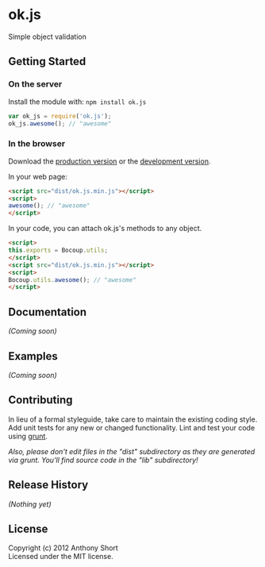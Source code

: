 # ok.js

Simple object validation

## Getting Started
### On the server
Install the module with: `npm install ok.js`

```javascript
var ok_js = require('ok.js');
ok_js.awesome(); // "awesome"
```

### In the browser
Download the [production version][min] or the [development version][max].

[min]: https://raw.github.com/anthonyshort/ok.js/master/dist/ok.js.min.js
[max]: https://raw.github.com/anthonyshort/ok.js/master/dist/ok.js.js

In your web page:

```html
<script src="dist/ok.js.min.js"></script>
<script>
awesome(); // "awesome"
</script>
```

In your code, you can attach ok.js's methods to any object.

```html
<script>
this.exports = Bocoup.utils;
</script>
<script src="dist/ok.js.min.js"></script>
<script>
Bocoup.utils.awesome(); // "awesome"
</script>
```

## Documentation
_(Coming soon)_

## Examples
_(Coming soon)_

## Contributing
In lieu of a formal styleguide, take care to maintain the existing coding style. Add unit tests for any new or changed functionality. Lint and test your code using [grunt](https://github.com/cowboy/grunt).

_Also, please don't edit files in the "dist" subdirectory as they are generated via grunt. You'll find source code in the "lib" subdirectory!_

## Release History
_(Nothing yet)_

## License
Copyright (c) 2012 Anthony Short  
Licensed under the MIT license.

